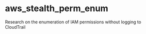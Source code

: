 # aws_stealth_perm_enum
Research on the enumeration of IAM permissions without logging to CloudTrail

